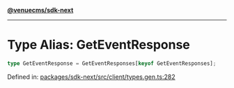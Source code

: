 [**@venuecms/sdk-next**](../Index.md)

***

# Type Alias: GetEventResponse

```ts
type GetEventResponse = GetEventResponses[keyof GetEventResponses];
```

Defined in: [packages/sdk-next/src/client/types.gen.ts:282](https://github.com/venuecms/sdk/blob/93f6bf3ae5c71ab7e4dd72baca4ddff927ddbc9f/packages/sdk-next/src/client/types.gen.ts#L282)
